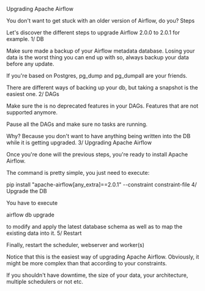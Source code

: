 Upgrading Apache Airflow

You don't want to get stuck with an older version of Airflow, do you?
Steps

Let's discover the different steps to upgrade Airflow 2.0.0 to 2.0.1 for example.
1/ DB

Make sure made a backup of your Airflow metadata database. Losing your data is the worst thing you can end up with so, always backup your data before any update.

If you're based on Postgres, pg_dump and pg_dumpall are your friends.

There are different ways of backing up your db, but taking a snapshot is the easiest one. 
2/ DAGs

Make sure the is no deprecated features in your DAGs. Features that are not supported anymore.

Pause all the DAGs and make sure no tasks are running.

Why? Because you don't want to have anything being written into the DB while it is getting upgraded.
3/ Upgrading Apache Airflow

Once you're done will the previous steps, you're ready to install Apache Airflow.

The command is pretty simple, you just need to execute:

pip install "apache-airflow[any_extra]==2.0.1" --constraint constraint-file
4/ Upgrade the DB

You have to execute

airflow db upgrade

to modify and apply the latest database schema as well as to map the existing data into it.
5/ Restart

Finally, restart the scheduler, webserver and worker(s)

Notice that this is the easiest way of upgrading Apache Airflow. Obviously, it might be more complex than that according to your constraints.

If you shouldn't have downtime, the size of your data, your architecture, multiple schedulers or not etc.
